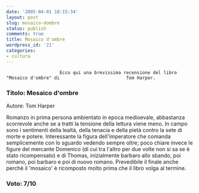 ```yaml
---
date: '2005-04-01 10:15:34'
layout: post
slug: mosaico-dombre
status: publish
comments: true
title: Mosaico d'ombre
wordpress_id: '21'
categories:
- cultura
---
```


                        Ecco qui una brevissima recensione del libro "Mosaico d'ombre" di                         Tom Harper.


###                          Titolo: Mosaico d'ombre
Autore: Tom Harper


Romanzo in prima persona ambientato in epoca medioevale, abbastanza                         scorrevole anche se a tratti la tensione della lettura viene meno.                         In campo sono i sentimenti della lealtà, della tenacia e della                         pietà contro la sete di morte e potere.                         Interessante la figura dell'imperatore che comanda semplicemente con lo                         sguardo vedendo sempre oltre; poco chiare invece le figure del mercante                         Domenico (di cui tra l'altro per due volte non si sa se è stato                         ricompensato) e di Thomas, inizialmente barbaro allo sbando, poi romano,                         poi barbaro e poi di nuovo romano.                         Prevedibile il finale anche perchè il 'mosaico' è ricomposto                         molto prima che il libro volga al termine.


### Voto: 7/10
